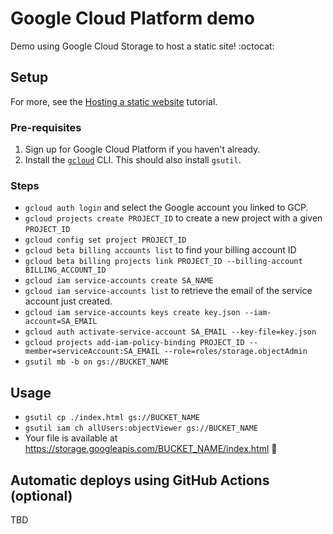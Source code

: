 # Google Cloud Platform demo

Demo using Google Cloud Storage to host a static site! :octocat:

## Setup

For more, see the [Hosting a static website](https://cloud.google.com/storage/docs/hosting-static-website) tutorial.

### Pre-requisites
1. Sign up for Google Cloud Platform if you haven't already.
1. Install the [`gcloud`](https://cloud.google.com/sdk/gcloud) CLI. This should also install `gsutil`.

### Steps
* `gcloud auth login` and select the Google account you linked to GCP.
* `gcloud projects create PROJECT_ID` to create a new project with a given `PROJECT_ID`
* `gcloud config set project PROJECT_ID`
* `gcloud beta billing accounts list` to find your billing account ID
* `gcloud beta billing projects link PROJECT_ID --billing-account BILLING_ACCOUNT_ID`
* `gcloud iam service-accounts create SA_NAME`
* `gcloud iam service-accounts list` to retrieve the email of the service account just created.
* `gcloud iam service-accounts keys create key.json --iam-account=SA_EMAIL`
* `gcloud auth activate-service-account SA_EMAIL --key-file=key.json`
* `gcloud projects add-iam-policy-binding PROJECT_ID --member=serviceAccount:SA_EMAIL --role=roles/storage.objectAdmin`
* `gsutil mb -b on gs://BUCKET_NAME`

## Usage
* `gsutil cp ./index.html gs://BUCKET_NAME`
* `gsutil iam ch allUsers:objectViewer gs://BUCKET_NAME`
* Your file is available at https://storage.googleapis.com/BUCKET_NAME/index.html 🚀

## Automatic deploys using GitHub Actions (optional)

TBD